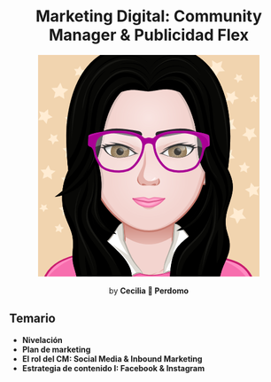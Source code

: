 <h1 align="center">Marketing Digital: Community Manager & Publicidad Flex</h1>
<p align="center"><img src="myAvatar.png" width: "40%"></p>
<p align="center">by <b>Cecilia 💛 Perdomo</b></p>

## Temario
- **Nivelación**
- **Plan de marketing**
- **El rol del CM: Social Media & Inbound Marketing**
- **Estrategia de contenido I: Facebook & Instagram**